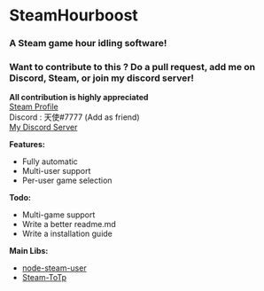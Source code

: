 # SteamHourboost
### A Steam game hour idling software!

### Want to contribute to this ? Do a pull request, add me on Discord, Steam, or join my discord server!
**All contribution is highly appreciated**
<br>
[Steam Profile](http://steamcommunity.com/profiles/76561198082642088/)<br>
Discord : 天使#7777 (Add as friend)<br>
[My Discord Server](https://discord.gg/FTfzN3c)<br>

**Features:**
* Fully automatic
* Multi-user support
* Per-user game selection

**Todo:**
* Multi-game support
* Write a better readme.md
* Write a installation guide

**Main Libs:**
* [node-steam-user](https://github.com/DoctorMcKay/node-steam-user)
* [Steam-ToTp](https://github.com/DoctorMcKay/node-steam-totp)

